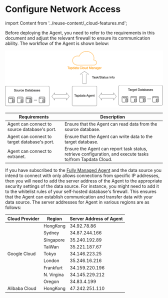 # Configure Network Access

import Content from '../reuse-content/_cloud-features.md';

<Content />

Before deploying the Agent, you need to refer to the requirements in this document and adjust the relevant firewall to ensure its communication ability. The workflow of the Agent is shown below:

![](../images/architecture.png)



| Requirements | Description |
| ---------------------------------- | ------------------------------------------------------------ |
| Agent can connect to source database's port. | Ensure that the Agent can read data from the source database.  |
| Agent can connect to target database's port. | Ensure that the Agent can write data to the target database.  |
| Agent can connect to extranet. | Ensure the Agent can report task status, retrieve configuration, and execute tasks to/from Tapdata Cloud.  |



If you have subscribed to the [Fully Managed Agent](../billing/purchase#hosted-mode) and the data source you intend to connect with only allows connections from specific IP addresses, then you will need to add the server address of the Agent to the appropriate security settings of the data source. For instance, you might need to add it to the whitelist rules of your self-hosted database's firewall. This ensures that the Agent can establish communication and transfer data with your data source. The server addresses for Agent in various regions are as follows: 



<table>
<thead>
  <tr>
    <th>Cloud Provider</th>
    <th>Region</th>
    <th>Server Address of Agent</th>
  </tr>
</thead>
<tbody>
  <tr>
    <td rowspan="9">Google Cloud</td>
    <td>HongKong</td>
    <td>34.92.78.86</td>
  </tr>
  <tr>
    <td>Sydney</td>
    <td>34.87.244.166</td>
  </tr>
  <tr>
    <td>Singapore</td>
    <td>35.240.192.89</td>
  </tr>
  <tr>
    <td>TaiWan</td>
    <td>35.221.187.67</td>
  </tr>
  <tr>
    <td>Tokyo</td>
    <td>34.146.223.25</td>
  </tr>
  <tr>
    <td>London</td>
    <td>35.246.16.216</td>
  </tr>
  <tr>
    <td>Frankfurt</td>
    <td>34.159.220.196</td>
  </tr>
  <tr>
    <td>N. Virgina</td>
    <td>34.145.229.212</td>
  </tr>
  <tr>
    <td>Oregon</td>
    <td>34.83.4.199</td>
  </tr>
  <tr>
    <td>Alibaba Cloud</td>
    <td>HongKong</td>
    <td>47.242.251.110</td>
  </tr>
</tbody>
</table>

